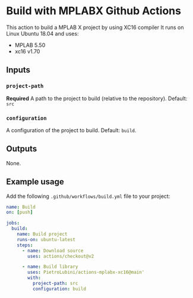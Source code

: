 # Build with MPLABX Github Actions

This action to build a MPLAB X project by using XC16 compiler
It runs on Linux Ubuntu 18.04 and uses:

- MPLAB 5.50
- xc16 v1.70

## Inputs

### `project-path`

**Required** A path to the project to build (relative to the repository). Default: `src`

### `configuration`

A configuration of the project to build. Default: `build`.

## Outputs

None.

## Example usage

Add the following `.github/workflows/build.yml` file to your project:

```yaml
name: Build
on: [push]

jobs:
  build:
    name: Build project
    runs-on: ubuntu-latest
    steps:
      - name: Download source
        uses: actions/checkout@v2

      - name: Build library
        uses: PietroLubini/actions-mplabx-xc16@main'
        with:
          project-path: src
          configuration: build
```